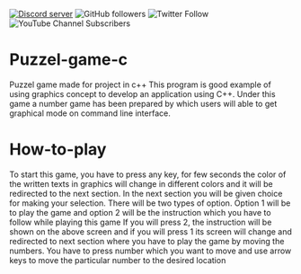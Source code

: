  <a href="https://discord.gg/uxZSS9HavF"><img src="https://img.shields.io/discord/766634629657919512?color=5865F2&logo=discord&logoColor=white" alt="Discord server" /></a>
![GitHub followers](https://img.shields.io/github/followers/katochayush?style=social)
![Twitter Follow](https://img.shields.io/twitter/follow/AYUSHKATOCH12?style=social)
![YouTube Channel Subscribers](https://img.shields.io/youtube/channel/subscribers/UCFhFdoMvHFGS7kpKZ3vC5ig?style=social)
# Puzzel-game-c
Puzzel game made for project in c++
This program is good example of using graphics concept to develop an application using C++. Under this game a number game has been prepared by which users will able to get graphical mode on command line interface.

# How-to-play
To start this game, you have to press any key, for few seconds the color of the written texts in graphics will change in different colors and it will be redirected to the next section. In the next section you will be given choice for making your selection. There will be two types of option. Option 1 will be to play the game and option 2 will be the instruction which you have to follow while playing this game
If you will press 2, the instruction will be shown on the above screen and if you will press 1 its screen will change and redirected to next section where you have to play the game by moving the numbers. You have to press number which you want to move and use arrow keys to move the particular number to the desired location

